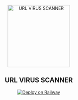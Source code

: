 <p align="center">
  <img style="width: 200px" src="https://i.imgur.com/XOgMz08.png" alt="URL VIRUS SCANNER">
  <h2 align="center">URL VIRUS SCANNER</h3>

  <p align="center">
    <a href="https://railway.app/template/wq4sNq?referralCode=bncQEM">
      <img src="https://railway.app/button.svg" alt="Deploy on Railway">
    </a>
  </p>
</p>
